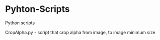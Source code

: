 # Pyhton-Scripts
Python scripts


CropAlpha.py - script that crop alpha from image, to image minimum size
